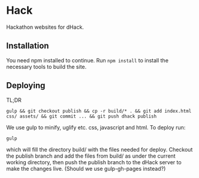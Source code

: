 Hack
====
Hackathon websites for dHack.


Installation
------------
You need npm installed to continue.
Run `npm install` to install the necessary tools to build the site.


Deploying
---------
TL;DR

	gulp && git checkout publish && cp -r build/* . && git add index.html
	css/ assets/ && git commit ... && git push dhack publish

We use gulp to minify, uglify etc. css, javascript and html.
To deploy run:

	gulp

which will fill the directory build/ with the files needed for deploy.
Checkout the publish branch and add the files from build/ as under the
current working directory, then push the publish branch to the dHack server
to make the changes live. (Should we use gulp-gh-pages instead?)

